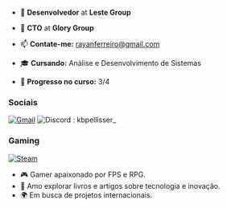 - 🔧 **Desenvolvedor** at **Leste Group**  
- 🔧 **CTO** at **Glory Group**

- 📫 **Contate-me:** [rayanferreiro@gmail.com](mailto:rayanferreiro@gmail.com)  
- 🎓 **Cursando:** Análise e Desenvolvimento de Sistemas  
- 🚀 **Progresso no curso:** 3/4  

### Sociais
[![Gmail](https://img.shields.io/badge/Gmail-D14836?style=for-the-badge&logo=gmail&logoColor=white)](mailto:rayanramos2011@gmail.com)
![Discord](https://img.shields.io/badge/Discord-%235865F2.svg?style=for-the-badge&logo=discord&logoColor=white) : kbpellisser_

### Gaming
[![Steam](https://img.shields.io/badge/steam-%23000000.svg?style=for-the-badge&logo=steam&logoColor=white)](https://steamcommunity.com/id/KBzinPELLISSER/friends/add/)

- 🎮 Gamer apaixonado por FPS e RPG.  
- 📖 Amo explorar livros e artigos sobre tecnologia e inovação.  
- 🌍 Em busca de projetos internacionais. 
